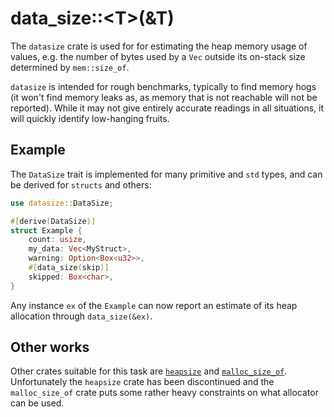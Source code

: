 # data_size::&lt;T&gt;(&T)

The `datasize` crate is used for for estimating the heap memory usage of values, e.g. the number of bytes used by a `Vec` outside its on-stack size determined by `mem::size_of`.

`datasize` is intended for rough benchmarks, typically to find memory hogs (it won't find memory leaks as, as memory that is not reachable will not be reported). While it may not give entirely accurate readings in all situations, it will quickly identify low-hanging fruits.

## Example

The `DataSize` trait is implemented for many primitive and `std` types, and can be derived for `structs` and others:

```rust
use datasize::DataSize;

#[derive(DataSize)]
struct Example {
    count: usize,
    my_data: Vec<MyStruct>,
    warning: Option<Box<u32>>,
    #[data_size(skip)]
    skipped: Box<char>,
}
```

Any instance `ex` of the `Example` can now report an estimate of its heap allocation through `data_size(&ex)`.

## Other works

Other crates suitable for this task are [`heapsize`](https://docs.rs/heapsize/) and [`malloc_size_of`](https://github.com/servo/servo/tree/faf3a183f3755a9986ec4379abadf3523bd8b3c0/components/malloc_size_of). Unfortunately the `heapsize` crate has been discontinued and the `malloc_size_of` crate puts some rather heavy constraints on what allocator can be used.
